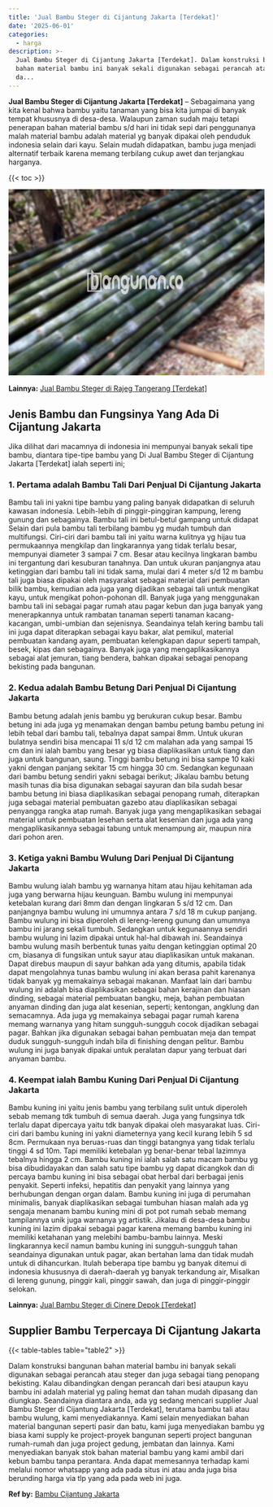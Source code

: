 ```yaml
---
title: 'Jual Bambu Steger di Cijantung Jakarta [Terdekat]'
date: '2025-06-01'
categories:
  - harga
description: >-
  Jual Bambu Steger di Cijantung Jakarta [Terdekat]. Dalam konstruksi bangunan
  bahan material bambu ini banyak sekali digunakan sebagai perancah atau steger
  da...
---
```


**Jual Bambu Steger di Cijantung Jakarta \[Terdekat\]** – Sebagaimana yang kita kenal bahwa bambu yaitu tanaman yang bisa kita jumpai di banyak tempat khususnya di desa-desa. Walaupun zaman sudah maju tetapi penerapan bahan material bambu s/d hari ini tidak sepi dari penggunanya malah material bambu adalah material yg banyak dipakai oleh penduduk indonesia selain dari kayu. Selain mudah didapatkan, bambu juga menjadi alternatif terbaik karena memang terbilang cukup awet dan terjangkau harganya.

{{< toc >}}

![Jual Bambu Steger di Cijantung Jakarta [Terdekat]](/images/jual-bambu-tali-19.png)

**Lainnya:** [Jual Bambu Steger di Rajeg Tangerang \[Terdekat\]](https://bambu.bangunan.co/jual-bambu-steger-di-rajeg-tangerang-terdekat/)

## Jenis Bambu dan Fungsinya Yang Ada Di Cijantung Jakarta

Jika dilihat dari macamnya di indonesia ini mempunyai banyak sekali tipe bambu, diantara tipe-tipe bambu yang Di Jual Bambu Steger di Cijantung Jakarta \[Terdekat\] ialah seperti ini;

### 1\. Pertama adalah Bambu Tali Dari Penjual Di Cijantung Jakarta

Bambu tali ini yakni tipe bambu yang paling banyak didapatkan di seluruh kawasan indonesia. Lebih-lebih di pinggir-pinggiran kampung, lereng gunung dan sebagainya. Bambu tali ini betul-betul gampang untuk didapat Selain dari pula bambu tali terbilang bambu yg mudah tumbuh dan multifungsi. Ciri-ciri dari bambu tali ini yaitu warna kulitnya yg hijau tua permukaannya mengkilap dan lingkarannya yang tidak terlalu besar, mempunyai diameter 3 sampai 7 cm. Besar atau kecilnya lingkaran bambu ini tergantung dari kesuburan tanahnya. Dan untuk ukuran panjangnya atau ketinggian dari bambu tali ini tidak sama, mulai dari 4 meter s/d 12 m bambu tali juga biasa dipakai oleh masyarakat sebagai material dari pembuatan bilik bambu, kemudian ada juga yang dijadikan sebagai tali untuk mengikat kayu, untuk mengikat pohon-pohonan dll. Banyak juga yang menggunakan bambu tali ini sebagai pagar rumah atau pagar kebun dan juga banyak yang menerapkannya untuk rambatan tanaman seperti tanaman kacang-kacangan, umbi-umbian dan sejenisnya. Seandainya telah kering bambu tali ini juga dapat diterapkan sebagai kayu bakar, alat pemikul, material pembuatan kandang ayam, pembuatan kelengkapan dapur seperti tampah, besek, kipas dan sebagainya. Banyak juga yang mengaplikasikannya sebagai alat jemuran, tiang bendera, bahkan dipakai sebagai penopang bekisting pada bangunan.

### 2\. Kedua adalah Bambu Betung Dari Penjual Di Cijantung Jakarta

Bambu betung adalah jenis bambu yg berukuran cukup besar. Bambu betung ini ada juga yg menamakan dengan bambu petung bambu petung ini lebih tebal dari bambu tali, tebalnya dapat sampai 8mm. Untuk ukuran bulatnya sendiri bisa mencapai 11 s/d 12 cm malahan ada yang sampai 15 cm dan ini ialah bambu yang besar yg biasa diaplikasikan untuk tiang dan juga untuk bangunan, saung. Tinggi bambu betung ini bisa sampe 10 kaki yakni dengan panjang sekitar 15 cm hingga 30 cm. Sedangkan kegunaan dari bambu betung sendiri yakni sebagai berikut; Jikalau bambu betung masih tunas dia bisa digunakan sebagai sayuran dan bila sudah besar bambu betung ini biasa diaplikasikan sebagai penopang rumah, diterapkan juga sebagai material pembuatan gazebo atau diaplikasikan sebagai penyangga rangka atap rumah. Banyak juga yang mengaplikasikan sebagai material untuk pembuatan lesehan serta alat kesenian dan juga ada yang mengaplikasikannya sebagai tabung untuk menampung air, maupun nira dari pohon aren.

### 3\. Ketiga yakni Bambu Wulung Dari Penjual Di Cijantung Jakarta

Bambu wulung ialah bambu yg warnanya hitam atau hijau kehitaman ada juga yang berwarna hijau keunguan. Bambu wulung ini mempunyai ketebalan kurang dari 8mm dan dengan lingkaran 5 s/d 12 cm. Dan panjangnya bambu wulung ini umumnya antara 7 s/d 18 m cukup panjang. Bambu wulung ini bisa diperoleh di lereng-lereng gunung dan umumnya bambu ini jarang sekali tumbuh. Sedangkan untuk kegunaannya sendiri bambu wulung ini lazim dipakai untuk hal-hal dibawah ini. Seandainya bambu wulung masih berbentuk tunas yaitu dengan ketinggian optimal 20 cm, biasanya di fungsikan untuk sayur atau diaplikasikan untuk makanan. Dapat direbus maupun di sayur bahkan ada yang ditumis, apabila tidak dapat mengolahnya tunas bambu wulung ini akan berasa pahit karenanya tidak banyak yg memakainya sebagai makanan. Manfaat lain dari bambu wulung ini adalah bisa diaplikasikan sebagai bahan kerajinan dan hiasan dinding, sebagai material pembuatan bangku, meja, bahan pembuatan anyaman dinding dan juga alat kesenian, seperti; kentongan, angklung dan semacamnya. Ada juga yg memakainya sebagai pagar rumah karena memang warnanya yang hitam sungguh-sungguh cocok dijadikan sebagai pagar. Bahkan jika digunakan sebagai bahan pembuatan meja dan tempat duduk sungguh-sungguh indah bila di finishing dengan pelitur. Bambu wulung ini juga banyak dipakai untuk peralatan dapur yang terbuat dari anyaman bambu.

### 4\. Keempat ialah Bambu Kuning Dari Penjual Di Cijantung Jakarta

Bambu kuning ini yaitu jenis bambu yang terbilang sulit untuk diperoleh sebab memang tdk tumbuh di semua daerah. Juga yang fungsinya tdk terlalu dapat dipercaya yaitu tdk banyak dipakai oleh masyarakat luas. Ciri-ciri dari bambu kuning ini yakni diameternya yang kecil kurang lebih 5 sd 8cm. Permukaan nya beruas-ruas dan tinggi batangnya yang tidak terlalu tinggi 4 sd 10m. Tapi memiliki ketebalan yg benar-benar tebal lazimnya tebalnya hingga 2 cm. Bambu kuning ini ialah salah satu macam bambu yg bisa dibudidayakan dan salah satu tipe bambu yg dapat dicangkok dan di percaya bambu kuning ini bisa sebagai obat herbal dari berbagai jenis penyakit. Seperti infeksi, hepatitis dan penyakit yang lainnya yang berhubungan dengan organ dalam. Bambu kuning ini juga di perumahan minimalis, banyak diaplikasikan sebagai tumbuhan hiasan malah ada yg sengaja menanam bambu kuning mini di pot pot rumah sebab memang tampilannya unik juga warnanya yg artistik. Jikalau di desa-desa bambu kuning ini lazim dipakai sebagai pagar karena memang bambu kuning ini memiliki ketahanan yang melebihi bambu-bambu lainnya. Meski lingkarannya kecil namun bambu kuning ini sungguh-sungguh tahan seandainya digunakan untuk pagar, akan bertahan lama dan tidak mudah untuk di dihancurkan. Itulah beberapa tipe bambu yg banyak ditemui di indonesia khususnya di daerah-daerah yg banyak terkandung air, Misalkan di lereng gunung, pinggir kali, pinggir sawah, dan juga di pinggir-pinggir selokan.

**Lainnya:** [Jual Bambu Steger di Cinere Depok \[Terdekat\]](https://bambu.bangunan.co/jual-bambu-steger-di-cinere-depok-terdekat/)

## Supplier Bambu Terpercaya Di Cijantung Jakarta

{{< table-tables table="table2" >}}

Dalam konstruksi bangunan bahan material bambu ini banyak sekali digunakan sebagai perancah atau steger dan juga sebagai tiang penopang bekisting. Kalau dibandingkan dengan perancah dari besi ataupun kayu bambu ini adalah material yg paling hemat dan tahan mudah dipasang dan diungkap. Seandainya diantara anda, ada yg sedang mencari supplier Jual Bambu Steger di Cijantung Jakarta \[Terdekat\], terutama bambu tali atau bambu wulung, kami menyediakannya. Kami selain menyediakan bahan material bangunan seperti pasir dan batu, kami juga menyediakan bambu yg biasa kami supply ke project-proyek bangunan seperti project bangunan rumah-rumah dan juga project gedung, jembatan dan lainnya. Kami menyediakan banyak stok bahan material bambu yang kami ambil dari kebun bambu tanpa perantara. Anda dapat memesannya terhadap kami melalui nomor whatsapp yang ada pada situs ini atau anda juga bisa berunding harga via tlp yang ada pada web ini juga.

**Ref by:** [Bambu Cijantung Jakarta](https://id.wikipedia.org/wiki/Bambu)
